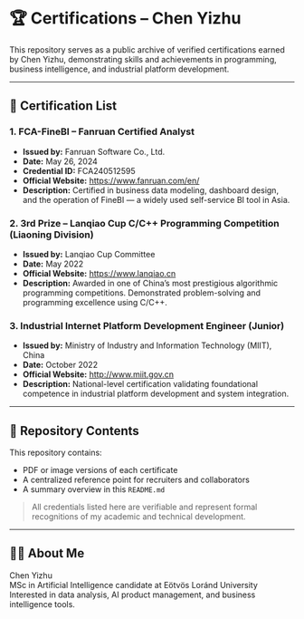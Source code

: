 # 🏆 Certifications – Chen Yizhu

This repository serves as a public archive of verified certifications earned by Chen Yizhu, demonstrating skills and achievements in programming, business intelligence, and industrial platform development.

---

## 📄 Certification List

### 1. FCA-FineBI – Fanruan Certified Analyst
- **Issued by:** Fanruan Software Co., Ltd.
- **Date:** May 26, 2024
- **Credential ID:** FCA240512595
- **Official Website:** https://www.fanruan.com/en/
- **Description:** Certified in business data modeling, dashboard design, and the operation of FineBI — a widely used self-service BI tool in Asia.

### 2. 3rd Prize – Lanqiao Cup C/C++ Programming Competition (Liaoning Division)
- **Issued by:** Lanqiao Cup Committee
- **Date:** May 2022
- **Official Website:** https://www.lanqiao.cn
- **Description:** Awarded in one of China’s most prestigious algorithmic programming competitions. Demonstrated problem-solving and programming excellence using C/C++.

### 3. Industrial Internet Platform Development Engineer (Junior)
- **Issued by:** Ministry of Industry and Information Technology (MIIT), China
- **Date:** October 2022
- **Official Website:** http://www.miit.gov.cn
- **Description:** National-level certification validating foundational competence in industrial platform development and system integration.

---

## 📁 Repository Contents

This repository contains:
- PDF or image versions of each certificate
- A centralized reference point for recruiters and collaborators
- A summary overview in this `README.md`

> All credentials listed here are verifiable and represent formal recognitions of my academic and technical development.

---

## 👩‍💻 About Me

Chen Yizhu  
MSc in Artificial Intelligence candidate at Eötvös Loránd University  
Interested in data analysis, AI product management, and business intelligence tools.
